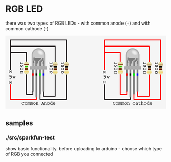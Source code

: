 # RGB LED

there was two types of RGB LEDs - with common anode (+) and with common cathode (-)

![pinout](./images/rgbled.png)

## samples

### ./src/sparkfun-test

show basic functionality. before uploading to arduino - choose which type of RGB you connected
